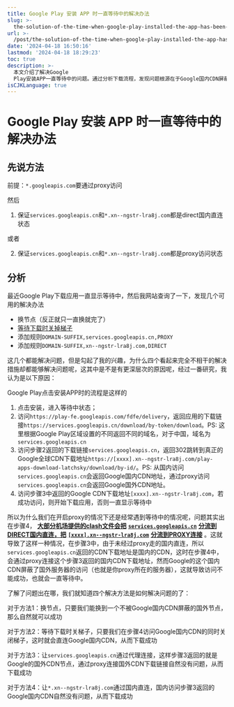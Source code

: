 ```yaml
---
title: Google Play 安装 APP 时一直等待中的解决办法
slug: >-
  the-solution-of-the-time-when-google-play-installed-the-app-has-been-waiting-zfom8e
url: >-
  /post/the-solution-of-the-time-when-google-play-installed-the-app-has-been-waiting-zfom8e.html
date: '2024-04-18 16:50:16'
lastmod: '2024-04-18 18:29:23'
toc: true
description: >-
  本文介绍了解决Google
  Play安装APP一直等待中的问题。通过分析下载流程，发现问题根源在于Google国内CDN屏蔽了proxy连接，导致下载失败。提出换节点、关掉梯子、调整规则等多种解决方法，以确保访问成功。
isCJKLanguage: true
---
```


# Google Play 安装 APP 时一直等待中的解决办法

## 先说方法

前提：`*.googleapis.com`​要通过proxy访问

然后

1. 保证`services.googleapis.cn`​和`*.xn--ngstr-lra8j.com`​都是direct国内直连状态

或者

2. 保证`services.googleapis.cn`​和`*.xn--ngstr-lra8j.com`​都是proxy访问状态

## 分析

最近Google Play下载应用一直显示等待中，然后我网站查询了一下，发现几个可用的解决办法

* 换节点（反正就只一直换就完了）
* [等待下载时关掉梯子](https://zhuanlan.zhihu.com/p/68315260)
* 添加规则`DOMAIN-SUFFIX,services.googleapis.cn,PROXY`​
* 添加规则`DOMAIN-SUFFIX,xn--ngstr-lra8j.com,DIRECT`​

这几个都能解决问题，但是勾起了我的兴趣，为什么四个看起来完全不相干的解决措施却都能够解决问题呢，这其中是不是有更深层次的原因呢，经过一番研究，我认为是以下原因：

Google Play点击安装APP时的流程是这样的

1. 点击安装，进入等待中状态；
2. 访问`https://play-fe.googleapis.com/fdfe/delivery`​，返回应用的下载链接`https://services.googleapis.cn/download/by-token/download`​。PS: 这里根据Google Play区域设置的不同返回不同的域名，对于中国，域名为`services.googleapis.cn`​
3. 访问步骤2返回的下载链接`services.googleapis.cn`​，返回302跳转到真正的Google全球CDN下载地址`https://[xxxx].xn--ngstr-lra8j.com/play-apps-download-latchsky/download/by-id/`​。PS: 从国内访问`services.googleapis.cn`​会返回Google国内CDN地址，通过proxy访问`services.googleapis.cn`​会返回Google国外CDN地址。
4. 访问步骤3中返回的Google CDN下载地址`[xxxx].xn--ngstr-lra8j.com`​，若成功访问，则开始下载应用，否则一直显示等待中

所以为什么我们在开启proxy的情况下还是经常遇到等待中的情况呢，问题其实出在步骤4， **<u>大部分机场提供的clash文件会把</u>** ​ **<u>​`services.googleapis.cn`​</u>** ​ **<u>分流到DIRECT国内直连，把</u>** ​  **<u>​`[xxxx].xn--ngstr-lra8j.com`​</u>** ​ **<u>分流到PROXY连接</u>** 。这就导致了这样一种情况，在步骤3中，由于未经过proxy走的国内直连，所以`services.googleapis.cn`​返回的CDN下载地址是国内的CDN，这时在步骤4中，会通过proxy连接这个步骤3返回的国内CDN下载地址，然而Google的这个国内CDN屏蔽了国外服务器的访问（也就是你proxy所在的服务器），这就导致访问不能成功，也就会一直等待中。

了解了问题出在哪，我们就知道四个解决方法是如何解决问题的了：

对于方法1：换节点，只要我们能换到一个不被Google国内CDN屏蔽的国外节点，那么自然就可以成功

对于方法2：等待下载时关梯子，只要我们在步骤4访问Google国内CDN的同时关闭梯子，这时就会直连Google国内CDN，从而下载成功

对于方法3：让`services.googleapis.cn`​通过代理连接，这样步骤3返回的就是Google的国外CDN节点，通过proxy连接国外CDN下载链接自然没有问题，从而下载成功

对于方法4：让`*.xn--ngstr-lra8j.com`​通过国内直连，国内访问步骤3返回的Google国内CDN自然没有问题，从而下载成功

‍

‍
